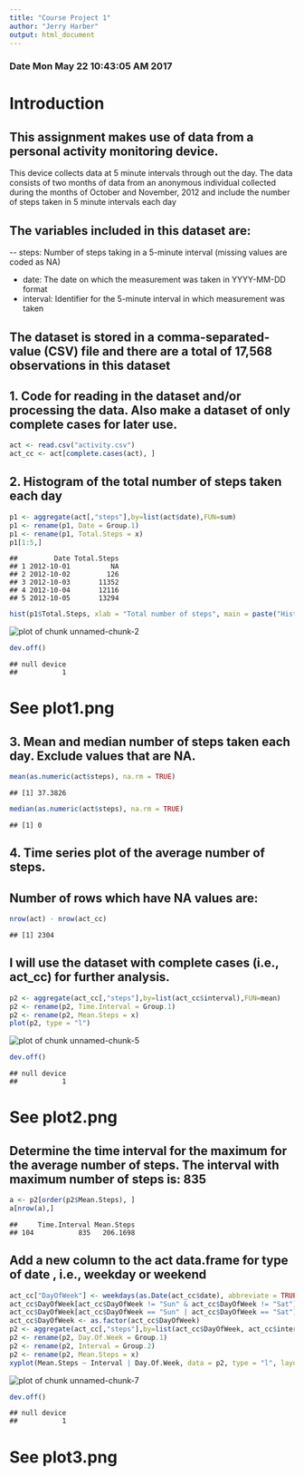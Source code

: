 ```yaml
---
title: "Course Project 1"
author: "Jerry Harber"
output: html_document
---
```



### Date Mon May  22  10:43:05 AM 2017  

# Introduction  
## This assignment makes use of data from a personal activity monitoring device.
This device collects data at 5 minute intervals through out the day. The data consists of two months of data from an anonymous individual collected during the months of October and November, 2012 and include the number of steps taken in 5 minute intervals each day  

## The variables included in this dataset are:
-- steps: Number of steps taking in a 5-minute interval (missing values are coded as NA)  
- date: The date on which the measurement was taken in YYYY-MM-DD format  
- interval: Identifier for the 5-minute interval in which measurement was taken  

## The dataset is stored in a comma-separated-value (CSV) file and there are a total of 17,568 observations in this dataset

## 1. Code for reading in the dataset and/or processing the data. Also make a dataset of only complete cases for later use.

```r
act <- read.csv("activity.csv")
act_cc <- act[complete.cases(act), ]
```
## 2.	Histogram of the total number of steps taken each day

```r
p1 <- aggregate(act[,"steps"],by=list(act$date),FUN=sum)
p1 <- rename(p1, Date = Group.1)
p1 <- rename(p1, Total.Steps = x)
p1[1:5,]
```

```
##         Date Total.Steps
## 1 2012-10-01          NA
## 2 2012-10-02         126
## 3 2012-10-03       11352
## 4 2012-10-04       12116
## 5 2012-10-05       13294
```

```r
hist(p1$Total.Steps, xlab = "Total number of steps", main = paste("Histogram of total number of steps taken per day"))
```

![plot of chunk unnamed-chunk-2](figure/unnamed-chunk-2-1.png)

```r
dev.off()
```

```
## null device 
##           1
```
# See plot1.png

## 3.	Mean and median number of steps taken each day. Exclude values that are NA.

```r
mean(as.numeric(act$steps), na.rm = TRUE)
```

```
## [1] 37.3826
```

```r
median(as.numeric(act$steps), na.rm = TRUE)
```

```
## [1] 0
```

## 4. Time series plot of the average number of steps.  
## Number of rows which have NA values are: 

```r
nrow(act) - nrow(act_cc)
```

```
## [1] 2304
```
## I will use the dataset with complete cases (i.e., act_cc) for further analysis.

```r
p2 <- aggregate(act_cc[,"steps"],by=list(act_cc$interval),FUN=mean)
p2 <- rename(p2, Time.Interval = Group.1)
p2 <- rename(p2, Mean.Steps = x)
plot(p2, type = "l")
```

![plot of chunk unnamed-chunk-5](figure/unnamed-chunk-5-1.png)

```r
dev.off()
```

```
## null device 
##           1
```
# See plot2.png

## Determine the time interval for the maximum for the average number of steps. The interval with maximum number of steps is:  835 

```r
a <- p2[order(p2$Mean.Steps), ]
a[nrow(a),]
```

```
##     Time.Interval Mean.Steps
## 104           835   206.1698
```
## Add a new column to the act data.frame for type of date , i.e., weekday or weekend

```r
act_cc["DayOfWeek"] <- weekdays(as.Date(act_cc$date), abbreviate = TRUE)
act_cc$DayOfWeek[act_cc$DayOfWeek != "Sun" & act_cc$DayOfWeek != "Sat"] <- "weekday"
act_cc$DayOfWeek[act_cc$DayOfWeek == "Sun" | act_cc$DayOfWeek == "Sat"] <- "weekend"
act_cc$DayOfWeek <- as.factor(act_cc$DayOfWeek)
p2 <- aggregate(act_cc[,"steps"],by=list(act_cc$DayOfWeek, act_cc$interval),FUN=mean)
p2 <- rename(p2, Day.Of.Week = Group.1)
p2 <- rename(p2, Interval = Group.2)
p2 <- rename(p2, Mean.Steps = x)
xyplot(Mean.Steps ~ Interval | Day.Of.Week, data = p2, type = "l", layout = c(2, 1), main = "Comparison of time intervals by day of the week")
```

![plot of chunk unnamed-chunk-7](figure/unnamed-chunk-7-1.png)

```r
dev.off()
```

```
## null device 
##           1
```
# See plot3.png

